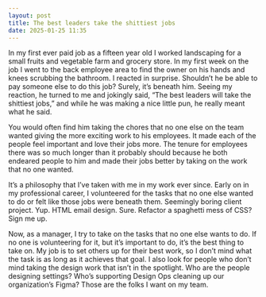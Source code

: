 ```yaml
---
layout: post
title: The best leaders take the shittiest jobs
date: 2025-01-25 11:35
---
```


In my first ever paid job as a fifteen year old I worked landscaping for a small fruits and vegetable farm and grocery store. In my first week on the job I went to the back employee area to find the owner on his hands and knees scrubbing the bathroom. I reacted in surprise. Shouldn’t he be able to pay someone else to do this job? Surely, it’s beneath him. Seeing my reaction, he turned to me and jokingly said, “The best leaders will take the shittiest jobs,” and while he was making a nice little pun, he really meant what he said.

You would often find him taking the chores that no one else on the team wanted giving the more exciting work to his employees. It made each of the people feel important and love their jobs more. The tenure for employees there was so much longer than it probably should because he both endeared people to him and made their jobs better by taking on the work that no one wanted.

It’s a philosophy that I’ve taken with me in my work ever since. Early on in my professional career, I volunteered for the tasks that no one else wanted to do or felt like those jobs were beneath them. Seemingly boring client project. Yup. HTML email design. Sure. Refactor a spaghetti mess of CSS? Sign me up.

Now, as a manager, I try to take on the tasks that no one else wants to do. If no one is volunteering for it, but it’s important to do, it’s the best thing to take on. My job is to set others up for their best work, so I don’t mind what the task is as long as it achieves that goal. I also look for people who don’t mind taking the design work that isn’t in the spotlight. Who are the people designing settings? Who’s supporting Design Ops cleaning up our organization’s Figma? Those are the folks I want on my team.
